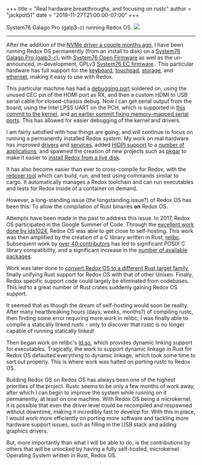 +++
title = "Real hardware breakthroughs, and focusing on rustc"
author = "jackpot51"
date = "2019-11-27T21:00:00-07:00"
+++

System76 Galago Pro (galp3-c) running Redox OS.
<img class="img-responsive" src="/img/hardware/system76-galp3-c.jpg"/>

---

After the addition of the
[NVMe driver a couple months ago](https://gitlab.redox-os.org/redox-os/drivers/tree/master/nvmed),
I have been running Redox OS permanently (from an install to disk) on a
[System76 Galago Pro (galp3-c)](https://system76.com/laptops/galago),
with
[System76 Open Firmware](https://github.com/system76/firmware-open)
as well as the un-announced, in-development, GPLv3
[System76 EC firmware](https://github.com/system76/ec)
. This particular hardware has full support for the
[keyboard](https://gitlab.redox-os.org/redox-os/drivers/tree/master/ps2d),
[touchpad](https://gitlab.redox-os.org/redox-os/drivers/tree/master/ps2d),
[storage](https://gitlab.redox-os.org/redox-os/drivers/tree/master/nvmed),
and
[ethernet](https://gitlab.redox-os.org/redox-os/drivers/tree/master/rtl8168d),
making it easy to use with Redox.

This particular machine has had a
[debugging port](https://twitter.com/system76/status/1191768795846713344)
soldered on, using the unused CEC pin of the HDMI port as RX, and then a custom
HDMI to USB serial cable for closed-chassis debug. Now I can get serial output
from the board, using the Intel LPSS UART on the PCH, which is supported in
[this commit to the kernel](https://gitlab.redox-os.org/redox-os/kernel/commit/90b113f0470b22d33ff088d2ec27a07b51e71d36),
and
[an earlier commit fixing memory-mapped serial ports](https://gitlab.redox-os.org/redox-os/kernel/commit/c27a6c149b918a50516876fcfdb103ee30c5137c).
This has allowed for easier debugging of the kernel and drivers.

I am fairly satisfied with how things are going, and will continue to focus on
running a permanently installed Redox system. My work on real hardware has
improved
[drivers](https://gitlab.redox-os.org/redox-os/drivers/commit/c7f02e5e2141c0dbf07bc82fd40ee7d6cad95229)
and
[services](https://gitlab.redox-os.org/redox-os/redoxfs/commit/3191d7d18202d77b67fca6c437abe6d89d249a61),
added
[HiDPI support](https://gitlab.redox-os.org/redox-os/orbutils/commit/e2f940488e961dbbe54051c16d2006efbb7c9d9d)
to a
[number of applications](https://gitlab.redox-os.org/redox-os/orbterm/commit/f851dca2938116e58da90a233e9c98edcc1374e2),
and spawned the creation of new projects such as
[pkgar](https://gitlab.redox-os.org/redox-os/pkgar)
to make it easier to
[install Redox from a live disk](https://gitlab.redox-os.org/redox-os/installer/commit/5762840f792c4bf1c6b0de18b3674e91830577e1).

It has also become easier than ever to cross-compile for Redox, with the
[redoxer tool](https://gitlab.redox-os.org/redox-os/redoxer)
which can build, run, and test using commands similar to cargo. It automatically
manages a Redox toolchain and can run executables and tests for Redox inside of
a container on demand.


However, a long-standing issue (*the* longstanding issue?) of Redox OS has been
this: To allow the compilation of Rust binaries **on** Redox OS.

Attempts have been made in the past to address this issue. In 2017, Redox OS
participated in the Google Summer of Code. Through the
[excellent work done by ids1024](https://www.redox-os.org/news/gsoc-self-hosting-final/),
Redox OS was able to get close to self-hosting. This work was then amplified by
the creation of a C library written in Rust,
[relibc](https://gitlab.redox-os.org/redox-os/relibc). Subsequent work by
[over 40 contributors](https://gitlab.redox-os.org/redox-os/relibc/-/graphs/master)
has led to significant POSIX C library compatibility, and a significant increase
in the
[number of available packages](https://gitlab.redox-os.org/redox-os/cookbook/tree/master/recipes).

Work was later done to
[convert Redox OS to a different Rust target family](https://github.com/rust-lang/rust/pull/60547),
finally unifying Rust support for Redox OS with that of other Unixen. Finally,
Redox specific support code could largely be eliminated from codebases. This led
to a great number of Rust crates suddenly gaining Redox OS support.

It seemed that as though the dream of self-hosting would soon be reality. After
many heartbreaking hours (days, weeks, months?) of compiling rustc, then finding
some error requiring more work in relibc, I was finally able to compile a
statically linked rustc - only to discover that rustc is no longer capable of
running statically linked!

Then began work on relibc's
[ld.so](https://github.com/redox-os/relibc/tree/master/src/ld_so),
which provides dynamic linking support for executables. Tragically, the work to
support dynamic linkage in Rust for Redox OS defaulted everything to dynamic
linkage, which took some time to sort out properly. This is where work was
halted on porting rustc to Redox OS.

Building Redox OS on Redox OS has always been one of the highest priorities of
the project. Rustc seems to be only a few months of work away, after which I can
begin to improve the system while running on it permanently, at least on one
machine. With Redox OS being a microkernel, it is possible that even the driver
level could be recompiled and respawned without downtime, making it incredibly
fast to develop for. With this in place, I would work more efficiently on
porting more software and tackling more hardware support issues, such as
filling in the USB stack and adding graphics drivers.

But, more importantly than what I will be able to do, is the contributions by
others that will be unlocked by having a fully self-hosted, microkernel
Operating System written in Rust, Redox OS.

